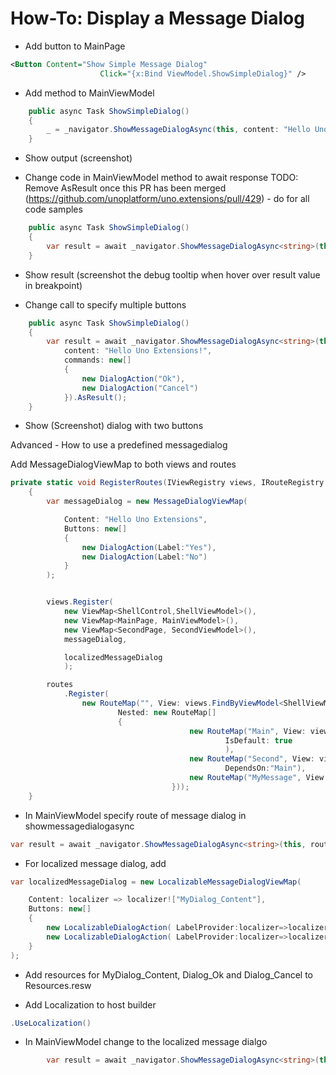 # How-To: Display a Message Dialog

- Add button to MainPage 

```xml
<Button Content="Show Simple Message Dialog"
                    Click="{x:Bind ViewModel.ShowSimpleDialog}" />
```

- Add method to MainViewModel

```csharp
	public async Task ShowSimpleDialog()
    {
		_ = _navigator.ShowMessageDialogAsync(this, content: "Hello Uno Extensions!");
    }
```

- Show output (screenshot)

- Change code in MainViewModel method to await response
TODO: Remove AsResult once this PR has been merged (https://github.com/unoplatform/uno.extensions/pull/429) - do for all code samples
```csharp
	public async Task ShowSimpleDialog()
    {
		var result = await _navigator.ShowMessageDialogAsync<string>(this, content: "Hello Uno Extensions!").AsResult();
    }
```
- Show result (screenshot the debug tooltip when hover over result value in breakpoint)

- Change call to specify multiple buttons
```csharp
	public async Task ShowSimpleDialog()
    {
		var result = await _navigator.ShowMessageDialogAsync<string>(this, 
			content: "Hello Uno Extensions!",
			commands: new[]
            {
				new DialogAction("Ok"),
				new DialogAction("Cancel")
            }).AsResult();
    }
```

- Show (Screenshot) dialog with two buttons


Advanced - How to use a predefined messagedialog

Add MessageDialogViewMap to both views and routes

```csharp
private static void RegisterRoutes(IViewRegistry views, IRouteRegistry routes)
	{
        var messageDialog = new MessageDialogViewMap(

            Content: "Hello Uno Extensions",
            Buttons: new[]
            {
                new DialogAction(Label:"Yes"),
                new DialogAction(Label:"No")
            }
        );


		views.Register(
			new ViewMap<ShellControl,ShellViewModel>(),
			new ViewMap<MainPage, MainViewModel>(),
			new ViewMap<SecondPage, SecondViewModel>(),
            messageDialog,

            localizedMessageDialog
			);

		routes
			.Register(
				new RouteMap("", View: views.FindByViewModel<ShellViewModel>() ,
						Nested: new RouteMap[]
						{
										new RouteMap("Main", View: views.FindByViewModel<MainViewModel>() ,
												IsDefault: true
												),
										new RouteMap("Second", View: views.FindByViewModel<SecondViewModel>() ,
												DependsOn:"Main"),
                                        new RouteMap("MyMessage", View: messageDialog)
                                    }));
	}
```


- In MainViewModel specify route of message dialog in showmessagedialogasync

```csharp
var result = await _navigator.ShowMessageDialogAsync<string>(this, route: "MyMessage");
```

- For localized message dialog, add 

```csharp
var localizedMessageDialog = new LocalizableMessageDialogViewMap(

    Content: localizer => localizer!["MyDialog_Content"],
	Buttons: new[]
    {
		new LocalizableDialogAction( LabelProvider:localizer=>localizer!["Dialog_Ok"]),
        new LocalizableDialogAction( LabelProvider:localizer=>localizer!["Dialog_Cancel"])
    }
);
```

- Add resources for MyDialog_Content, Dialog_Ok and Dialog_Cancel to Resources.resw

- Add Localization to host builder

```csharp
.UseLocalization()
```

- In MainViewModel change to the localized message dialgo

```csharp
        var result = await _navigator.ShowMessageDialogAsync<string>(this, route: "MyLocalizedMessage");
```

